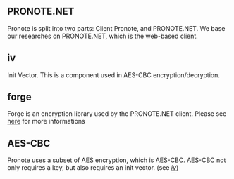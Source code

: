 ## PRONOTE.NET

Pronote is split into two parts: Client Pronote, and PRONOTE.NET.
We base our researches on PRONOTE.NET, which is the web-based client.

## iv
Init Vector. This is a component used in AES-CBC encryption/decryption.

## forge

Forge is an encryption library used by the PRONOTE.NET client.
Please see [here](https://github.com/digitalbazaar/forge) for more informations

## AES-CBC

Pronote uses a subset of AES encryption, which is AES-CBC.
AES-CBC not only requires a key, but also requires an init
vector. (see *[iv](#iv)*)
